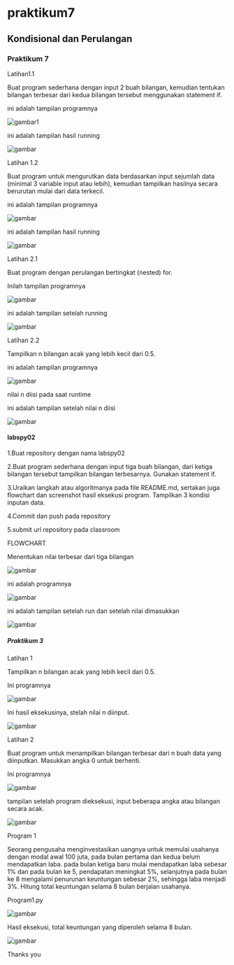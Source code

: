 # praktikum7
## Kondisional dan Perulangan
### Praktikum 7
Latihan1.1 <p>
Buat program sederhana dengan input 2 buah bilangan, kemudian
tentukan bilangan terbesar dari kedua bilangan tersebut
menggunakan statement if. <P>

ini adalah tampilan programnya <p>

![gambar1](gambar/gambar1.png)

ini adalah tampilan hasil running <p>

![gambar](gambar/gambar2.png)

Latihan 1.2 <p>
Buat program untuk mengurutkan data berdasarkan input sejumlah
data (minimal 3 variable input atau lebih), kemudian tampilkan
hasilnya secara berurutan mulai dari data terkecil. <p>

ini adalah tampilan programnya <p>

![gambar](gambar/gambar3.png)

ini adalah tampilan hasil running <p>

![gambar](gambar/gambar4.png)

Latihan 2.1 <p>
Buat program dengan perulangan bertingkat (nested) for. <p>

Inilah tampilan programnya <p>

![gambar](gambar/gambar5.png)

ini adalah tampilan setelah running <p>

![gambar](gambar/gambar6.png)

Latihan 2.2 <p>

Tampilkan n bilangan acak yang lebih kecil dari 0.5. <p>
ini adalah tampilan programnya <p>

![gambar](gambar/gambar7.png)

nilai n diisi pada saat runtime <p>


ini adalah tampilan setelah nilai n diisi <p>

![gambar](gambar/gambar8.png)

#### labspy02
1.Buat repository dengan nama labspy02 <p>
2.Buat program sederhana dengan input tiga buah bilangan, dari ketiga bilangan
  tersebut tampilkan bilangan terbesarnya. Gunakan statement if.  <p>
3.Uraikan langkah atau algoritmanya pada file README.md, sertakan juga flowchart
  dan screenshot hasil eksekusi program. Tampilkan 3 kondisi inputan data. <p>
4.Commit dan push pada repository <p>
5.submit url repository pada classroom <p>

FLOWCHART <p>
Menentukan nilai terbesar dari tiga bilangan <p>

![gambar](gambar/gambar9.png)

ini adalah programnya <p>

![gambar](gambar/gambar10.png)

ini adalah tampilan setelah run dan setelah nilai dimasukkan <p>

![gambar](gambar/gambar11.png)

##### Praktikum 3
Latihan 1 <p>
Tampilkan n bilangan acak yang lebih kecil dari 0.5. <p>
Ini programnya <p>

![gambar](gambar/gambar12.png)

Ini hasil eksekusinya, stelah nilai n diinput. <p>

![gambar](gambar/gambar13.png)

Latihan 2 <p>
Buat program untuk menampilkan bilangan terbesar dari n buah data yang diinputkan.
Masukkan angka 0 untuk berhenti. <p>
Ini programnya <p>

![gambar](gambar/gambar14.png)

tampilan setelah program dieksekusi, input beberapa angka atau bilangan secara acak. <p>

![gambar](gambar/gambar15.png)

Program 1 <p>
Seorang pengusaha menginvestasikan uangnya untuk memulai usahanya dengan
modal awal 100 juta, pada bulan pertama dan kedua belum mendapatkan laba. pada
bulan ketiga baru mulai mendapatkan laba sebesar 1% dan pada bulan ke 5,
pendapatan meningkat 5%, selanjutnya pada bulan ke 8 mengalami penurunan
keuntungan sebesar 2%, sehingga laba menjadi 3%. Hitung total keuntungan selama 8
bulan berjalan usahanya. <p>
Program1.py <p>

![gambar](gambar/gambar16.png)

Hasil eksekusi, total keuntungan yang diperoleh selama 8 bulan. <p>

![gambar](gambar/gambar17.png)


Thanks you 